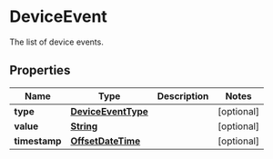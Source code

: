 

# DeviceEvent

The list of device events.

## Properties

| Name | Type | Description | Notes |
|------------ | ------------- | ------------- | -------------|
|**type** | [**DeviceEventType**](DeviceEventType.md) |  |  [optional] |
|**value** | [**String**](String.md) |  |  [optional] |
|**timestamp** | [**OffsetDateTime**](OffsetDateTime.md) |  |  [optional] |



